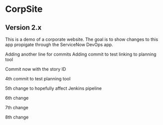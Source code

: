 # CorpSite

## Version 2.x

This is a demo of a corporate website.  The goal is to show changes to this app propigate through the ServiceNow DevOps app.

Adding another line for commits
Adding commit to test linking to planning tool


Commit now with the story ID

4th commit to test planning tool

5th change to hopefully affect Jenkins pipeline

6th change

7th change

8th change
